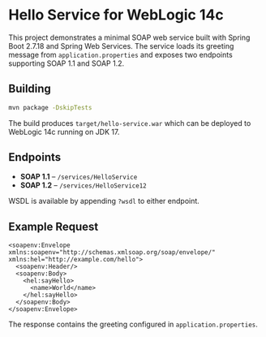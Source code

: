 # Hello Service for WebLogic 14c

This project demonstrates a minimal SOAP web service built with Spring Boot 2.7.18 and Spring Web Services. The service loads its greeting message from `application.properties` and exposes two endpoints supporting SOAP 1.1 and SOAP 1.2.

## Building

```bash
mvn package -DskipTests
```

The build produces `target/hello-service.war` which can be deployed to WebLogic 14c running on JDK 17.

## Endpoints

* **SOAP 1.1** – `/services/HelloService`
* **SOAP 1.2** – `/services/HelloService12`

WSDL is available by appending `?wsdl` to either endpoint.

## Example Request

```
<soapenv:Envelope xmlns:soapenv="http://schemas.xmlsoap.org/soap/envelope/" xmlns:hel="http://example.com/hello">
  <soapenv:Header/>
  <soapenv:Body>
    <hel:sayHello>
      <name>World</name>
    </hel:sayHello>
  </soapenv:Body>
</soapenv:Envelope>
```

The response contains the greeting configured in `application.properties`.
